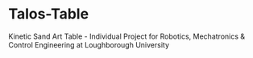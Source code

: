 # Talos-Table
Kinetic Sand Art Table - Individual Project for Robotics, Mechatronics &amp; Control Engineering at Loughborough University 
